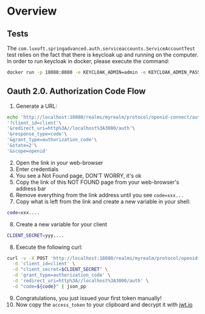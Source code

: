 # Overview

## Tests

The `com.luxoft.springadvanced.auth.serviceaccounts.ServiceAccountTest` test relies on the fact that there is keycloak
up and running on the computer. In order to run keycloak in docker, please execute the command:

```bash
docker run -p 18080:8080 -e KEYCLOAK_ADMIN=admin -e KEYCLOAK_ADMIN_PASSWORD=admin quay.io/keycloak/keycloak:21.0.1 start-dev
```

## Oauth 2.0. Authorization Code Flow

1. Generate a URL:
```bash
echo 'http://localhost:18080/realms/myrealm/protocol/openid-connect/auth'\
'?client_id=client'\
'&redirect_uri=http%3A//localhost%3A3000/auth'\
'&response_type=code'\
'&grant_type=authorization_code'\
'&state=2'\
'&scope=openid'
```
2. Open the link in your web-browser
3. Enter credentials
4. You see a Not Found page, DON'T WORRY, it's ok
5. Copy the link of this NOT FOUND page from your web-browser's address bar 
6. Remove everything from the link address until you see `code=xxx...`
7. Copy what is left from the link and create a new variable in your shell:
```bash
code=xxx....
```
8. Create a new variable for your client
```bash
CLIENT_SECRET=yyy....
```
8. Execute the following curl:
```bash
curl -v -X POST 'http://localhost:18080/realms/myrealm/protocol/openid-connect/token' \
  -d 'client_id=client' \
  -d "client_secret=$CLIENT_SECRET" \
  -d 'grant_type=authorization_code' \
  -d 'redirect_uri=http%3A//localhost%3A3000/auth' \
  -d "code=${code}" | json_pp
```
9. Congratulations, you just issued your first token manually!
10. Now copy the `access_token` to your clipboard and decrypt it with [jwt.io](https://jwt.io)